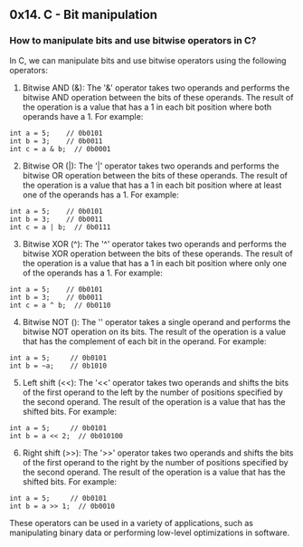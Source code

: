 ## 0x14. C - Bit manipulation

### How to manipulate bits and use bitwise operators in C?

In C, we can manipulate bits and use bitwise operators using the following operators:

1. Bitwise AND (&): The '&' operator takes two operands and performs the bitwise AND operation between the bits of these operands. The result of the operation is a value that has a 1 in each bit position where both operands have a 1. For example:

```
int a = 5;    // 0b0101
int b = 3;    // 0b0011
int c = a & b;  // 0b0001
```

2. Bitwise OR (|): The '|' operator takes two operands and performs the bitwise OR operation between the bits of these operands. The result of the operation is a value that has a 1 in each bit position where at least one of the operands has a 1. For example:

```
int a = 5;    // 0b0101
int b = 3;    // 0b0011
int c = a | b;  // 0b0111
```

3. Bitwise XOR (^): The '^' operator takes two operands and performs the bitwise XOR operation between the bits of these operands. The result of the operation is a value that has a 1 in each bit position where only one of the operands has a 1. For example:

```
int a = 5;    // 0b0101
int b = 3;    // 0b0011
int c = a ^ b;  // 0b0110
```

4. Bitwise NOT (): The '' operator takes a single operand and performs the bitwise NOT operation on its bits. The result of the operation is a value that has the complement of each bit in the operand. For example:

```
int a = 5;     // 0b0101
int b = ~a;    // 0b1010
```

5. Left shift (<<): The '<<' operator takes two operands and shifts the bits of the first operand to the left by the number of positions specified by the second operand. The result of the operation is a value that has the shifted bits. For example:

```
int a = 5;     // 0b0101
int b = a << 2;  // 0b010100
```

6. Right shift (>>): The '>>' operator takes two operands and shifts the bits of the first operand to the right by the number of positions specified by the second operand. The result of the operation is a value that has the shifted bits. For example:

```
int a = 5;     // 0b0101
int b = a >> 1;  // 0b0010
```

These operators can be used in a variety of applications, such as manipulating binary data or performing low-level optimizations in software.

